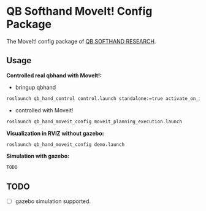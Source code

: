 # QB Softhand MoveIt! Config Package

The MoveIt! config package of [QB SOFTHAND RESEARCH](https://qbrobotics.com/products/qb-softhand-research/).

## Usage

**Controlled real qbhand with MoveIt!:**

- bringup qbhand

```bash
roslaunch qb_hand_control control.launch standalone:=true activate_on_initialization:=true device_name:=qbhand
```

- controlled with Moveit!

```bash
roslaunch qb_hand_moveit_config moveit_planning_execution.launch
```

**Visualization in RVIZ without gazebo:**

```bash
roslaunch qb_hand_moveit_config demo.launch
```

**Simulation with gazebo:**

```bash
TODO
```

## TODO

- [ ] gazebo simulation supported.
